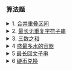 ### 算法题

<details>
  <summary>
    1. <a  href="https://leetcode-cn.com/problems/merge-intervals/">合并重叠区间</a>
  </summary> 
  
  合并重叠的区间
  1. 按左端升序排列
  2. 将第一个元素加入解集，之后考虑剩下每个区间
  3. 如果不重合直接加入解集，否则取当前区间右端和解集最后区间右端最大值更新为解集最后区间右端的值
</details>

<details>
  <summary>
    2. <a  href="https://leetcode-cn.com/problems/longest-substring-without-repeating-characters/">最长无重复字符子串</a>
  </summary> 
  
  滑动窗口
  1. 窗口右端不断向右判断，
  2. 如果没有重复字符，右端继续向右移动；
  3. 如果有重复字符，记录此时窗口长度，然后左端窗口向右移动，继续上述过程
</details>

<details>
  <summary>
    3. <a  href="https://leetcode-cn.com/problems/3.sum/">三数之和</a>
  </summary> 
  
  一个数组找出有没有三个不同的数之和为0

  1. 首先对数组进行排序，排序后固定一个数 nums[i]，再使用左右指针指向 nums[i]后面的两端，
  数字分别为 nums[L] 和 nums[R]，计算三个数的和 sum 判断是否满足为 0，满足则添加进解集
  2. 如果 nums[i]大于 0，则三数之和必然无法等于 0，结束循环
  3. 如果 nums[i] == nums[i-1]，则说明该数字重复，会导致结果重复，所以应该跳过
  4. 当 sum == 0 时，nums[L] == nums[L+1] 则会导致结果重复，应该跳过，L++
  5. 当 sum == 0 时，nums[R] == nums[R-1] 则会导致结果重复，应该跳过，R--
</details>

<details>
  <summary>
    4 <a  href="https://leetcode-cn.com/problems/container-with-most-water/">盛最多水的容器</a>
  </summary>
  
  一个数组，每个数字想象成围栏，倒水之后形成的最大面积
  双指针
  1. 前后指针分别指向数组首尾，然后向中间移动
  2. 每次只移动一个指针，哪个小就移动哪个，然后计算面积
  3. 输出其中最大的面积
</details>

<details>
  <summary>
    5 <a  href="https://leetcode-cn.com/problems/longest-palindromic-substring/">最长回文子串</a>
  </summary>
  
  中心扩展算法 <a href="https://leetcode-cn.com/problems/longest-palindromic-substring/solution/si-lu-fei-chang-jian-ji-zhi-you-san-ju-h-bh86/">题解</a>
  1. 考察每个字符，以此为中心向两边遍历，相同则继续，否则无法构成回文结构则结束，记录结果
  2. 但是需要考虑奇数回文串和偶数回文串两种情况，偶数就要以两个相同字符作为中心
</details>

<details>
  <summary>
    6 <a  href="https://leetcode-cn.com/problems/coin-change/">硬币兑换</a>
  </summary>

  动态规划 <a href="https://leetcode-cn.com/problems/coin-change/solution/wan-quan-bei-bao-de-zui-zhi-wen-ti-wai-c-flro/">题解</a>
1. 当选择最后一枚硬币恰好凑成所需金额，假设此时硬币数量是最小的，那么说明count(amount-lastCoin)（子问题）也是最少的
2. 所以需要定义dp数组为dp[i]表示金额为i时的最少硬币数量，dp[i]=min(dp[i], dp[i-someCoin] + 1)
</details>
